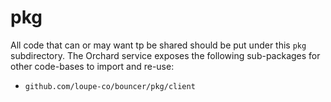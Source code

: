 # pkg

All code that can or may want tp be shared should be put under this `pkg` subdirectory. The Orchard service exposes the following sub-packages for other code-bases to import and re-use:

- `github.com/loupe-co/bouncer/pkg/client`
